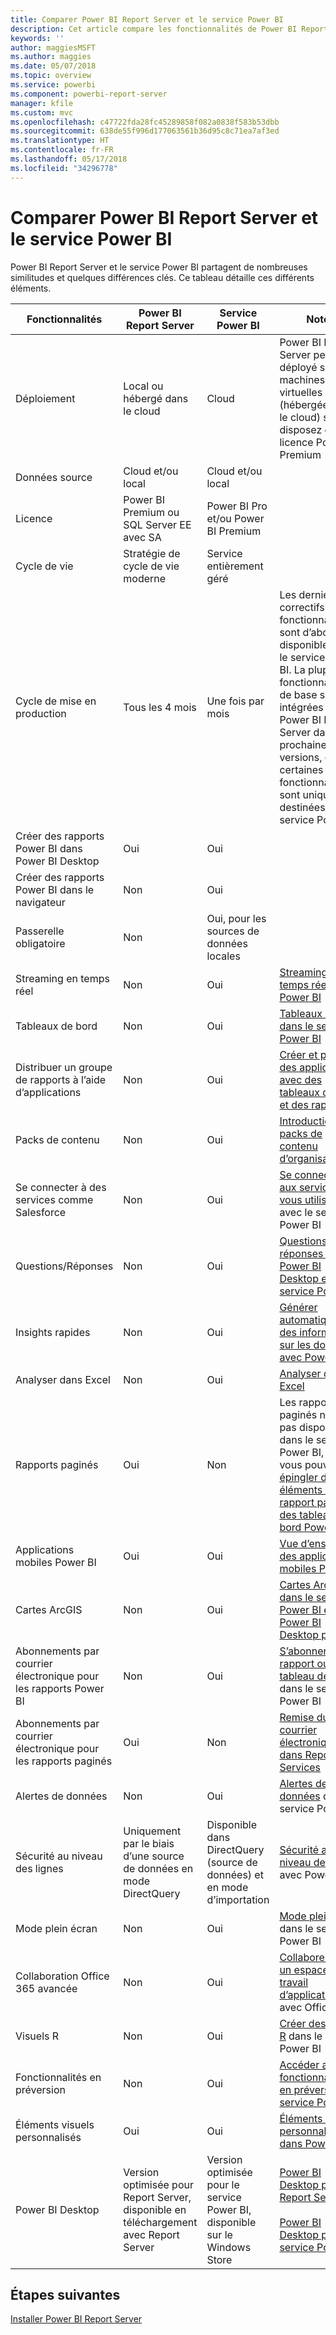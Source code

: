 ```yaml
---
title: Comparer Power BI Report Server et le service Power BI
description: Cet article compare les fonctionnalités de Power BI Report Server et du service Power BI.
keywords: ''
author: maggiesMSFT
ms.author: maggies
ms.date: 05/07/2018
ms.topic: overview
ms.service: powerbi
ms.component: powerbi-report-server
manager: kfile
ms.custom: mvc
ms.openlocfilehash: c47722fda28fc45289858f082a0838f583b53dbb
ms.sourcegitcommit: 638de55f996d177063561b36d95c8c71ea7af3ed
ms.translationtype: HT
ms.contentlocale: fr-FR
ms.lasthandoff: 05/17/2018
ms.locfileid: "34296778"
---
```

# <a name="comparing-power-bi-report-server-and-the-power-bi-service"></a>Comparer Power BI Report Server et le service Power BI

Power BI Report Server et le service Power BI partagent de nombreuses similitudes et quelques différences clés. Ce tableau détaille ces différents éléments.

| Fonctionnalités | Power BI Report Server | Service Power BI | Notes
|---------|---------|---------|---------|
| Déploiement | Local ou hébergé dans le cloud | Cloud | Power BI Report Server peut être déployé sur des machines virtuelles Azure (hébergées dans le cloud) si vous disposez d’une licence Power BI Premium
| Données source | Cloud et/ou local | Cloud et/ou local |  
| Licence | Power BI Premium ou SQL Server EE avec SA | Power BI Pro et/ou Power BI Premium |  
| Cycle de vie | Stratégie de cycle de vie moderne | Service entièrement géré |  
| Cycle de mise en production | Tous les 4 mois | Une fois par mois | Les derniers correctifs et fonctionnalités sont d’abord disponibles pour le service Power BI. La plupart des fonctionnalités de base sont intégrées à Power BI Report Server dans les prochaines versions, et certaines fonctionnalités sont uniquement destinées au service Power BI.
| Créer des rapports Power BI dans Power BI Desktop | Oui | Oui |  
| Créer des rapports Power BI dans le navigateur | Non | Oui |  
| Passerelle obligatoire | Non | Oui, pour les sources de données locales |  
| Streaming en temps réel | Non | Oui | [Streaming en temps réel dans Power BI](../service-real-time-streaming.md)
| Tableaux de bord | Non | Oui | [Tableaux de bord dans le service Power BI](../service-dashboards.md) 
| Distribuer un groupe de rapports à l’aide d’applications | Non | Oui | [Créer et publier des applications avec des tableaux de bord et des rapports](../service-create-distribute-apps.md) 
| Packs de contenu | Non | Oui | [Introduction aux packs de contenu d’organisation](../service-organizational-content-pack-introduction.md) 
| Se connecter à des services comme Salesforce | Non | Oui | [Se connecter aux services que vous utilisez](../service-connect-to-services.md) avec le service Power BI
| Questions/Réponses | Non | Oui | [Questions et réponses dans Power BI Desktop et le service Power BI](../power-bi-q-and-a.md) 
| Insights rapides | Non | Oui | [Générer automatiquement des informations sur les données avec Power BI](../service-insights.md) 
| Analyser dans Excel | Non | Oui | [Analyser dans Excel](../service-analyze-in-excel.md) 
| Rapports paginés | Oui | Non | Les rapports paginés ne sont pas disponibles dans le service Power BI, mais vous pouvez [épingler des éléments de rapport paginé à des tableaux de bord Power BI](https://docs.microsoft.com/sql/reporting-services/pin-reporting-services-items-to-power-bi-dashboards)
| Applications mobiles Power BI | Oui | Oui | [Vue d’ensemble des applications mobiles Power BI](../mobile-apps-for-mobile-devices.md) 
| Cartes ArcGIS | Non | Oui | [Cartes ArcGIS dans le service Power BI et Power BI Desktop par ESRI](../power-bi-visualization-arcgis.md)
| Abonnements par courrier électronique pour les rapports Power BI | Non | Oui | [S’abonner à un rapport ou un tableau de bord](../service-report-subscribe.md) dans le service Power BI 
| Abonnements par courrier électronique pour les rapports paginés | Oui | Non | [Remise du courrier électronique dans Reporting Services](https://docs.microsoft.com/sql/reporting-services/subscriptions/e-mail-delivery-in-reporting-services)  
| Alertes de données | Non | Oui | [Alertes de données](../service-set-data-alerts.md) dans le service Power BI
| Sécurité au niveau des lignes | Uniquement par le biais d’une source de données en mode DirectQuery | Disponible dans DirectQuery (source de données) et en mode d’importation | [Sécurité au niveau des lignes](../service-admin-rls.md) avec Power BI 
| Mode plein écran | Non | Oui | [Mode plein écran](../service-fullscreen-mode.md) dans le service Power BI 
| Collaboration Office 365 avancée | Non | Oui | [Collaborer dans un espace de travail d’application](../service-collaborate-power-bi-workspace.md) avec Office 365 
| Visuels R | Non | Oui | [Créer des visuels R](../service-r-visuals.md) dans le service Power BI  
| Fonctionnalités en préversion | Non | Oui | [Accéder aux fonctionnalités en préversion du service Power BI](../service-preview-features.md) 
| Éléments visuels personnalisés | Oui | Oui | [Éléments visuels personnalisés dans Power BI](../power-bi-custom-visuals.md) 
| Power BI Desktop | Version optimisée pour Report Server, disponible en téléchargement avec Report Server | Version optimisée pour le service Power BI, disponible sur le Windows Store | [Power BI Desktop pour Report Server](https://powerbi.microsoft.com/report-server/) <br><br> [Power BI Desktop pour le service Power BI](http://aka.ms/pbidesktopstore)

## <a name="next-steps"></a>Étapes suivantes
[Installer Power BI Report Server](install-report-server.md)  



